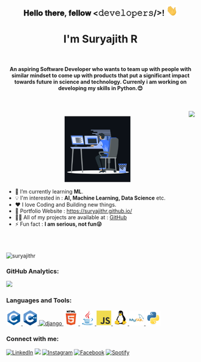 <div align="center">
<h2> 𝐇𝐞𝐥𝐥𝐨 𝐭𝐡𝐞𝐫𝐞, 𝐟𝐞𝐥𝐥𝐨𝐰 <𝚍𝚎𝚟𝚎𝚕𝚘𝚙𝚎𝚛𝚜/>! 
<img src="https://github.com/ABSphreak/ABSphreak/blob/master/gifs/Hi.gif" width="30px">
</h2>
<h1 align="center">I'm Suryajith R</h1>
 </div>
<br>

<h4 align="center">An aspiring Software Developer who wants to team up with people with similar mindset to come up with products that put a significant impact towards future in science and technology. Currenly i am working on developing my skills in <b>Python.</b>😊</h4>
<br><br>

<img align="right" src="https://media.giphy.com/media/M9gbBd9nbDrOTu1Mqx/giphy.gif">
<p align="center"><img src="animation.gif" width="35%"></p>

- 🌱 I’m currently learning **ML**.
- :bulb: I'm interested in : **AI, Machine Learning, Data Science** etc.
- ❤️ I love Coding and Building new things.
- 👨‍ Portfolio Website : https://suryajithr.github.io/
- 👨‍💻 All of my projects are available at : [GitHub](https://github.com/SuryajithR)
- ⚡ Fun fact : **I am serious, not fun😜**

<br><br>
<p align="left"> <img src="https://komarev.com/ghpvc/?username=suryajithr&label=Profile%20views&color=0e75b6&style=flat" alt="suryajithr" /> </p>
</p>

<h3 align="left">GitHub Analytics:</h3>
<p align="left">
<a href="https://github.com/SuryajithR">
  <img height="160em" src="https://github-readme-stats-eight-theta.vercel.app/api?username=SuryajithR&show_icons=true&theme=algolia&include_all_commits=true&count_private=true"/>
</a>
</p>


<h3 align="left">Languages and Tools:</h3>
<p align="left"> <a href="https://www.cprogramming.com/" target="_blank" rel="noreferrer"> <img src="https://raw.githubusercontent.com/devicons/devicon/master/icons/c/c-original.svg" alt="c" width="40" height="40"/> </a> <a href="https://www.w3schools.com/cpp/" target="_blank" rel="noreferrer"> <img src="https://raw.githubusercontent.com/devicons/devicon/master/icons/cplusplus/cplusplus-original.svg" alt="cplusplus" width="40" height="40"/> </a> <a href="https://www.djangoproject.com/" target="_blank" rel="noreferrer"> <img src="https://icon-library.com/images/django-icon/django-icon-0.jpg" alt="django" width="40" height="40"/> </a> <a href="https://www.w3.org/html/" target="_blank" rel="noreferrer"> <img src="https://raw.githubusercontent.com/devicons/devicon/master/icons/html5/html5-original-wordmark.svg" alt="html5" width="40" height="40"/> </a> <a href="https://www.java.com" target="_blank" rel="noreferrer"> <img src="https://raw.githubusercontent.com/devicons/devicon/master/icons/java/java-original.svg" alt="java" width="40" height="40"/> </a> <a href="https://developer.mozilla.org/en-US/docs/Web/JavaScript" target="_blank" rel="noreferrer"> <img src="https://raw.githubusercontent.com/devicons/devicon/master/icons/javascript/javascript-original.svg" alt="javascript" width="40" height="40"/> </a> <a href="https://www.linux.org/" target="_blank" rel="noreferrer"> <img src="https://raw.githubusercontent.com/devicons/devicon/master/icons/linux/linux-original.svg" alt="linux" width="40" height="40"/> </a> <a href="https://www.mysql.com/" target="_blank" rel="noreferrer"> <img src="https://raw.githubusercontent.com/devicons/devicon/master/icons/mysql/mysql-original-wordmark.svg" alt="mysql" width="40" height="40"/> </a> <a href="https://www.python.org" target="_blank" rel="noreferrer"> <img src="https://raw.githubusercontent.com/devicons/devicon/master/icons/python/python-original.svg" alt="python" width="40" height="40"/> </a> </p>


<h3 align="left">Connect with me: </h3>


<p align="left">
<a href="https://www.linkedin.com/in/suryajithr/" target="_blank"><img src="https://img.shields.io/badge/LinkedIn-%230077B5.svg?&style=flat-square&logo=linkedin&logoColor=white" alt="LinkedIn"></a>
<a href="https://github.com/SuryajithR" target="blank"><img src="https://img.shields.io/badge/GitHub-100000?style=flat-square&logo=github&logoColor=white" /></a>
<a href="https://www.instagram.com" target="_blank"><img src="https://img.shields.io/badge/Instagram-%23E4405F.svg?&style=flat-square&logo=instagram&logoColor=white" alt="Instagram"></a>
<a href="https://www.facebook.com" target="_blank"><img src="https://img.shields.io/badge/Facebook-%231877F2.svg?&style=flat-square&logo=facebook&logoColor=white" alt="Facebook"></a>
<a href="https://open.spotify.com" target="_blank"><img src="https://img.shields.io/badge/Spotify-%231ED760.svg?&style=flat-square&logo=spotify&logoColor=white" alt="Spotify"></a>
</p>
